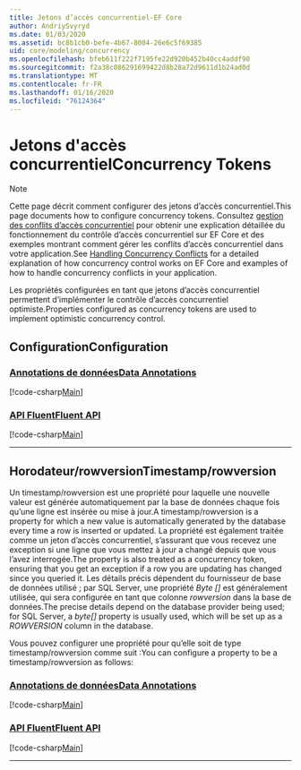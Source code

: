 ```yaml
---
title: Jetons d’accès concurrentiel-EF Core
author: AndriySvyryd
ms.date: 01/03/2020
ms.assetid: bc8b1cb0-befe-4b67-8004-26e6c5f69385
uid: core/modeling/concurrency
ms.openlocfilehash: bfeb611f222f7195fe22d920b452b40cc4addf90
ms.sourcegitcommit: f2a38c086291699422d8b28a72d9611d1b24ad0d
ms.translationtype: MT
ms.contentlocale: fr-FR
ms.lasthandoff: 01/16/2020
ms.locfileid: "76124364"
---
```

# <a name="concurrency-tokens"></a><span data-ttu-id="ebddd-102">Jetons d'accès concurrentiel</span><span class="sxs-lookup"><span data-stu-id="ebddd-102">Concurrency Tokens</span></span>

> [!NOTE]
> <span data-ttu-id="ebddd-103">Cette page décrit comment configurer des jetons d’accès concurrentiel.</span><span class="sxs-lookup"><span data-stu-id="ebddd-103">This page documents how to configure concurrency tokens.</span></span> <span data-ttu-id="ebddd-104">Consultez [gestion des conflits d’accès concurrentiel](../saving/concurrency.md) pour obtenir une explication détaillée du fonctionnement du contrôle d’accès concurrentiel sur EF Core et des exemples montrant comment gérer les conflits d’accès concurrentiel dans votre application.</span><span class="sxs-lookup"><span data-stu-id="ebddd-104">See [Handling Concurrency Conflicts](../saving/concurrency.md) for a detailed explanation of how concurrency control works on EF Core and examples of how to handle concurrency conflicts in your application.</span></span>

<span data-ttu-id="ebddd-105">Les propriétés configurées en tant que jetons d’accès concurrentiel permettent d’implémenter le contrôle d’accès concurrentiel optimiste.</span><span class="sxs-lookup"><span data-stu-id="ebddd-105">Properties configured as concurrency tokens are used to implement optimistic concurrency control.</span></span>

## <a name="configuration"></a><span data-ttu-id="ebddd-106">Configuration</span><span class="sxs-lookup"><span data-stu-id="ebddd-106">Configuration</span></span>

### <a name="data-annotationstabdata-annotations"></a>[<span data-ttu-id="ebddd-107">Annotations de données</span><span class="sxs-lookup"><span data-stu-id="ebddd-107">Data Annotations</span></span>](#tab/data-annotations)

[!code-csharp[Main](../../../samples/core/Modeling/DataAnnotations/Concurrency.cs?name=Concurrency&highlight=5)]

### <a name="fluent-apitabfluent-api"></a>[<span data-ttu-id="ebddd-108">API Fluent</span><span class="sxs-lookup"><span data-stu-id="ebddd-108">Fluent API</span></span>](#tab/fluent-api)

[!code-csharp[Main](../../../samples/core/Modeling/FluentAPI/Concurrency.cs?name=Concurrency&highlight=5)]

***

## <a name="timestamprowversion"></a><span data-ttu-id="ebddd-109">Horodateur/rowversion</span><span class="sxs-lookup"><span data-stu-id="ebddd-109">Timestamp/rowversion</span></span>

<span data-ttu-id="ebddd-110">Un timestamp/rowversion est une propriété pour laquelle une nouvelle valeur est générée automatiquement par la base de données chaque fois qu’une ligne est insérée ou mise à jour.</span><span class="sxs-lookup"><span data-stu-id="ebddd-110">A timestamp/rowversion is a property for which a new value is automatically generated by the database every time a row is inserted or updated.</span></span> <span data-ttu-id="ebddd-111">La propriété est également traitée comme un jeton d’accès concurrentiel, s’assurant que vous recevez une exception si une ligne que vous mettez à jour a changé depuis que vous l’avez interrogée.</span><span class="sxs-lookup"><span data-stu-id="ebddd-111">The property is also treated as a concurrency token, ensuring that you get an exception if a row you are updating has changed since you queried it.</span></span> <span data-ttu-id="ebddd-112">Les détails précis dépendent du fournisseur de base de données utilisé ; par SQL Server, une propriété *Byte []* est généralement utilisée, qui sera configurée en tant que colonne *rowversion* dans la base de données.</span><span class="sxs-lookup"><span data-stu-id="ebddd-112">The precise details depend on the database provider being used; for SQL Server, a *byte[]* property is usually used, which will be set up as a *ROWVERSION* column in the database.</span></span>

<span data-ttu-id="ebddd-113">Vous pouvez configurer une propriété pour qu’elle soit de type timestamp/rowversion comme suit :</span><span class="sxs-lookup"><span data-stu-id="ebddd-113">You can configure a property to be a timestamp/rowversion as follows:</span></span>

### <a name="data-annotationstabdata-annotations"></a>[<span data-ttu-id="ebddd-114">Annotations de données</span><span class="sxs-lookup"><span data-stu-id="ebddd-114">Data Annotations</span></span>](#tab/data-annotations)

[!code-csharp[Main](../../../samples/core/Modeling/DataAnnotations/Timestamp.cs?name=Timestamp&highlight=7)]

### <a name="fluent-apitabfluent-api"></a>[<span data-ttu-id="ebddd-115">API Fluent</span><span class="sxs-lookup"><span data-stu-id="ebddd-115">Fluent API</span></span>](#tab/fluent-api)

[!code-csharp[Main](../../../samples/core/Modeling/FluentAPI/Timestamp.cs?name=Timestamp&highlight=9,17)]

***
